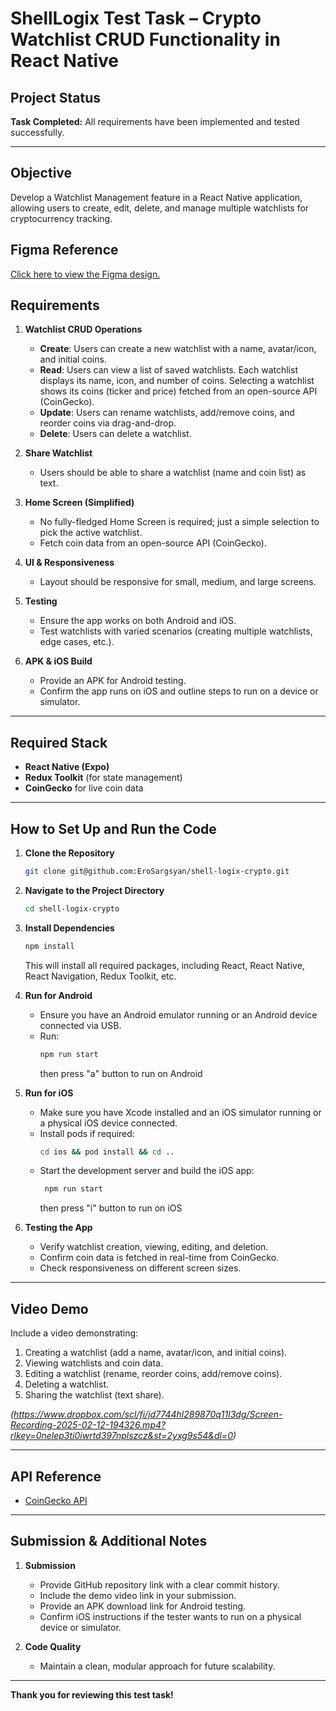 # ShellLogix Test Task – Crypto Watchlist CRUD Functionality in React Native

## Project Status

**Task Completed:** All requirements have been implemented and tested successfully.

---

## Objective

Develop a Watchlist Management feature in a React Native application, allowing users to create, edit, delete, and manage multiple watchlists for cryptocurrency tracking.

## Figma Reference

[Click here to view the Figma design.](https://www.figma.com/design/yRZ6JPKMU7ufH9cMcm3ois/ShellLogix-React-Native-Test-Task?node-id=0-1&t=CmJJqkZx4sp6jO13-1)

## Requirements

1. **Watchlist CRUD Operations**

   - **Create**: Users can create a new watchlist with a name, avatar/icon, and initial coins.
   - **Read**: Users can view a list of saved watchlists. Each watchlist displays its name, icon, and number of coins. Selecting a watchlist shows its coins (ticker and price) fetched from an open-source API (CoinGecko).
   - **Update**: Users can rename watchlists, add/remove coins, and reorder coins via drag-and-drop.
   - **Delete**: Users can delete a watchlist.

2. **Share Watchlist**

   - Users should be able to share a watchlist (name and coin list) as text.

3. **Home Screen (Simplified)**

   - No fully-fledged Home Screen is required; just a simple selection to pick the active watchlist.
   - Fetch coin data from an open-source API (CoinGecko).

4. **UI & Responsiveness**

   - Layout should be responsive for small, medium, and large screens.

5. **Testing**

   - Ensure the app works on both Android and iOS.
   - Test watchlists with varied scenarios (creating multiple watchlists, edge cases, etc.).

6. **APK & iOS Build**
   - Provide an APK for Android testing.
   - Confirm the app runs on iOS and outline steps to run on a device or simulator.

---

## Required Stack

- **React Native (Expo)**
- **Redux Toolkit** (for state management)
- **CoinGecko** for live coin data

---

## How to Set Up and Run the Code

1. **Clone the Repository**

   ```bash
   git clone git@github.com:EroSargsyan/shell-logix-crypto.git
   ```

2. **Navigate to the Project Directory**

   ```bash
   cd shell-logix-crypto
   ```

3. **Install Dependencies**

   ```bash
   npm install
   ```

   This will install all required packages, including React, React Native, React Navigation, Redux Toolkit, etc.

4. **Run for Android**

   - Ensure you have an Android emulator running or an Android device connected via USB.
   - Run:
     ```bash
     npm run start
     ```
     then press "a" button to run on Android

5. **Run for iOS**

   - Make sure you have Xcode installed and an iOS simulator running or a physical iOS device connected.
   - Install pods if required:
     ```bash
     cd ios && pod install && cd ..
     ```
   - Start the development server and build the iOS app:
     ```bash
      npm run start
     ```
     then press "i" button to run on iOS

6. **Testing the App**
   - Verify watchlist creation, viewing, editing, and deletion.
   - Confirm coin data is fetched in real-time from CoinGecko.
   - Check responsiveness on different screen sizes.

---

## Video Demo

Include a video demonstrating:

1. Creating a watchlist (add a name, avatar/icon, and initial coins).
2. Viewing watchlists and coin data.
3. Editing a watchlist (rename, reorder coins, add/remove coins).
4. Deleting a watchlist.
5. Sharing the watchlist (text share).

_(https://www.dropbox.com/scl/fi/jd7744hl289870q11l3dg/Screen-Recording-2025-02-12-194326.mp4?rlkey=0nelep3ti0iwrtd397nplszcz&st=2yxg9s54&dl=0)_

---

## API Reference

- [CoinGecko API](https://docs.coingecko.com/v3.0.1/reference/introduction)

---

## Submission & Additional Notes

1. **Submission**

   - Provide GitHub repository link with a clear commit history.
   - Include the demo video link in your submission.
   - Provide an APK download link for Android testing.
   - Confirm iOS instructions if the tester wants to run on a physical device or simulator.

2. **Code Quality**
   - Maintain a clean, modular approach for future scalability.

---

**Thank you for reviewing this test task!**
